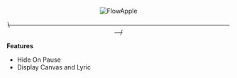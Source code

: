 <p align="center">
  <img src="https://github.com/user-attachments/assets/c5df1c48-4b63-4724-8936-471b8d9aa24f" alt="FlowApple" />
</p>

<p align="center">
  <s>\-------------------------------------------------------------------------------/</s>
</p>


**Features**
- Hide On Pause
- Display Canvas and Lyric 


